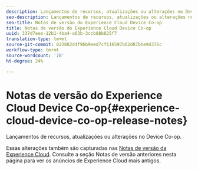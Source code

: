 ```yaml
---
description: Lançamentos de recursos, atualizações ou alterações no Device Co-op.
seo-description: Lançamentos de recursos, atualizações ou alterações no Device Co-op.
seo-title: Notas de versão do Experience Cloud Device Co-op
title: Notas de versão do Experience Cloud Device Co-op
uuid: 337d7eee-12b1-4ba4-a63b-3ccb88b825f7
translation-type: tm+mt
source-git-commit: 822882d4f9bb9eed7cf116597b62d07bbe94376c
workflow-type: tm+mt
source-wordcount: '78'
ht-degree: 24%

---
```



# Notas de versão do Experience Cloud Device Co-op{#experience-cloud-device-co-op-release-notes}

Lançamentos de recursos, atualizações ou alterações no Device Co-op.

Essas alterações também são capturadas nas [Notas de versão da Experience Cloud](https://docs.adobe.com/content/help/pt-BR/release-notes/experience-cloud/current.html). Consulte a seção Notas de versão anteriores nesta página para ver os anúncios de Experience Cloud mais antigos.
